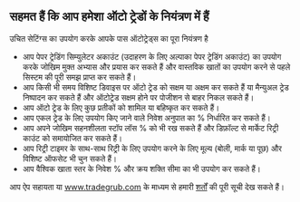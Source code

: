## सहमत हैं कि आप हमेशा ऑटो ट्रेडों के नियंत्रण में हैं

उचित सेटिंग्स का उपयोग करके आपके पास ऑटोट्रेड्स का पूरा नियंत्रण है
- आप पेपर ट्रेडिंग सिम्युलेटर अकाउंट (उदाहरण के लिए अल्पाका पेपर ट्रेडिंग अकाउंट) का उपयोग करके जोखिम मुक्त अभ्यास और प्रयास कर सकते हैं और वास्तविक खातों का उपयोग करने से पहले सिस्टम की पूरी समझ प्राप्त कर सकते हैं।
- आप किसी भी समय विशिष्ट डिवाइस पर ऑटो ट्रेड को सक्षम या अक्षम कर सकते हैं या मैन्युअल ट्रेड निष्पादन कर सकते हैं और ऑटोट्रेड सक्षम होने पर पोजीशन से बाहर निकल सकते हैं।
- आप ऑटो ट्रेड के लिए कुछ प्रतीकों को शामिल या बहिष्कृत कर सकते हैं।
- आप एकल ट्रेड के लिए उपयोग किए जाने वाले निवेश अनुपात का % निर्धारित कर सकते हैं।
- आप अपने जोखिम सहनशीलता स्टॉप लॉस % को भी रख सकते हैं और डिफ़ॉल्ट से मार्केट रिट्री काउंट को समायोजित कर सकते हैं।
- आप रिट्री टाइमर के साथ-साथ रिट्री के लिए उपयोग करने के लिए मूल्य (बोली, मार्क या पूछ) और विशिष्ट ऑफसेट भी चुन सकते हैं।
- आप वैश्विक खाता स्तर के निवेश % और क्रय शक्ति सीमा का भी उपयोग कर सकते हैं।

आप ऐप सहायता या www.tradegrub.com के माध्यम से हमारी [शर्तों](https://tradegrub.com/terms) की पूरी सूची देख सकते हैं।